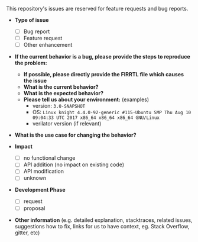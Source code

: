 This repository's issues are reserved for feature requests and bug reports.

* **Type of issue**
  - [ ] Bug report
  - [ ] Feature request
  - [ ] Other enhancement

* **If the current behavior is a bug, please provide the steps to reproduce the problem:**
  * **If possible, please directly provide the FIRRTL file which causes the issue**
  * **What is the current behavior?**
  * **What is the expected behavior?**
  * **Please tell us about your environment:**
    (examples)
    - version: `3.0-SNAPSHOT`
    - OS: `Linux knight 4.4.0-92-generic #115-Ubuntu SMP Thu Aug 10 09:04:33 UTC 2017 x86_64 x86_64 x86_64 GNU/Linux`
    - verilator version (if relevant)

* **What is the use case for changing the behavior?**

* **Impact**
  - [ ] no functional change
  - [ ] API addition (no impact on existing code)
  - [ ] API modification
  - [ ] unknown

* **Development Phase**
  - [ ] request
  - [ ] proposal

* **Other information** (e.g. detailed explanation, stacktraces, related issues, suggestions how to fix, links for us to have context, eg. Stack Overflow, gitter, etc)
